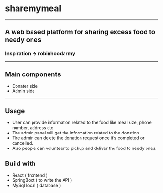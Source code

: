 # sharemymeal
---

## A web based platform for sharing excess food to needy ones
### Inspiration -> robinhoodarmy
---
## Main components 
- Donater side 
- Admin side
---
## Usage 
- User can provide information related to the food like meal size,
  phone number, address etc
- The admin panel will get the information related to the donation 
- The admin can delete the donation request once it's completed or cancelled.
- Also people can volunteer to pickup and deliver the food to needy ones.

## Build with 
- React ( frontend ) 
- SpringBoot ( to write the API ) 
- MySql local ( database )




